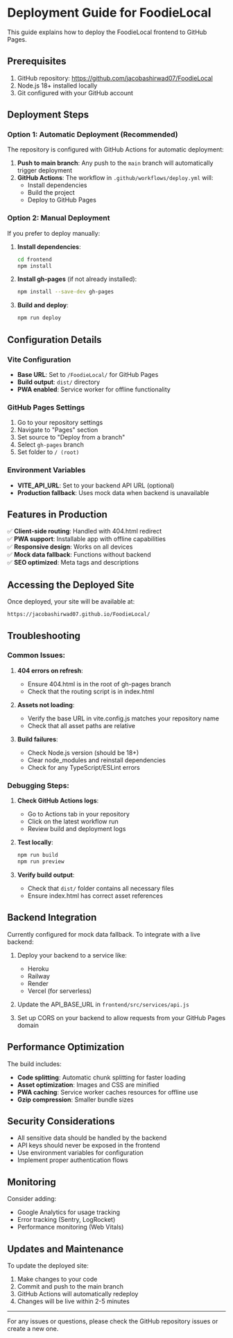 # Deployment Guide for FoodieLocal

This guide explains how to deploy the FoodieLocal frontend to GitHub Pages.

## Prerequisites

1. GitHub repository: https://github.com/jacobashirwad07/FoodieLocal
2. Node.js 18+ installed locally
3. Git configured with your GitHub account

## Deployment Steps

### Option 1: Automatic Deployment (Recommended)

The repository is configured with GitHub Actions for automatic deployment:

1. **Push to main branch**: Any push to the `main` branch will automatically trigger deployment
2. **GitHub Actions**: The workflow in `.github/workflows/deploy.yml` will:
   - Install dependencies
   - Build the project
   - Deploy to GitHub Pages

### Option 2: Manual Deployment

If you prefer to deploy manually:

1. **Install dependencies**:
   ```bash
   cd frontend
   npm install
   ```

2. **Install gh-pages** (if not already installed):
   ```bash
   npm install --save-dev gh-pages
   ```

3. **Build and deploy**:
   ```bash
   npm run deploy
   ```

## Configuration Details

### Vite Configuration
- **Base URL**: Set to `/FoodieLocal/` for GitHub Pages
- **Build output**: `dist/` directory
- **PWA enabled**: Service worker for offline functionality

### GitHub Pages Settings
1. Go to your repository settings
2. Navigate to "Pages" section
3. Set source to "Deploy from a branch"
4. Select `gh-pages` branch
5. Set folder to `/ (root)`

### Environment Variables
- **VITE_API_URL**: Set to your backend API URL (optional)
- **Production fallback**: Uses mock data when backend is unavailable

## Features in Production

✅ **Client-side routing**: Handled with 404.html redirect  
✅ **PWA support**: Installable app with offline capabilities  
✅ **Responsive design**: Works on all devices  
✅ **Mock data fallback**: Functions without backend  
✅ **SEO optimized**: Meta tags and descriptions  

## Accessing the Deployed Site

Once deployed, your site will be available at:
```
https://jacobashirwad07.github.io/FoodieLocal/
```

## Troubleshooting

### Common Issues:

1. **404 errors on refresh**: 
   - Ensure 404.html is in the root of gh-pages branch
   - Check that the routing script is in index.html

2. **Assets not loading**:
   - Verify the base URL in vite.config.js matches your repository name
   - Check that all asset paths are relative

3. **Build failures**:
   - Check Node.js version (should be 18+)
   - Clear node_modules and reinstall dependencies
   - Check for any TypeScript/ESLint errors

### Debugging Steps:

1. **Check GitHub Actions logs**:
   - Go to Actions tab in your repository
   - Click on the latest workflow run
   - Review build and deployment logs

2. **Test locally**:
   ```bash
   npm run build
   npm run preview
   ```

3. **Verify build output**:
   - Check that `dist/` folder contains all necessary files
   - Ensure index.html has correct asset references

## Backend Integration

Currently configured for mock data fallback. To integrate with a live backend:

1. Deploy your backend to a service like:
   - Heroku
   - Railway
   - Render
   - Vercel (for serverless)

2. Update the API_BASE_URL in `frontend/src/services/api.js`

3. Set up CORS on your backend to allow requests from your GitHub Pages domain

## Performance Optimization

The build includes:
- **Code splitting**: Automatic chunk splitting for faster loading
- **Asset optimization**: Images and CSS are minified
- **PWA caching**: Service worker caches resources for offline use
- **Gzip compression**: Smaller bundle sizes

## Security Considerations

- All sensitive data should be handled by the backend
- API keys should never be exposed in the frontend
- Use environment variables for configuration
- Implement proper authentication flows

## Monitoring

Consider adding:
- Google Analytics for usage tracking
- Error tracking (Sentry, LogRocket)
- Performance monitoring (Web Vitals)

## Updates and Maintenance

To update the deployed site:
1. Make changes to your code
2. Commit and push to the main branch
3. GitHub Actions will automatically redeploy
4. Changes will be live within 2-5 minutes

---

For any issues or questions, please check the GitHub repository issues or create a new one.